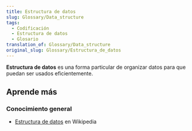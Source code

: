 ```yaml
---
title: Estructura de datos
slug: Glossary/Data_structure
tags:
  - Codificación
  - Estructura de datos
  - Glosario
translation_of: Glossary/Data_structure
original_slug: Glossary/Estructura_de_datos
---
```


**Estructura de datos** es una forma particular de organizar datos para que puedan ser usados eficientemente.

## Aprende más

### Conocimiento general

- [Estructura de datos](https://es.wikipedia.org/wiki/Estructura_de_datos) en Wikipedia

